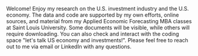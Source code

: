 Welcome! Enjoy my research on the U.S. investment industry and the U.S. economy. The data and code are supported by my own efforts, online sources, and material from my Applied Economic Forecasting MBA classes at Saint Louis University. Some documents will be visible, while others will require downloading. You can also check and interact with the coding space "let's talk US economy and investments!". Please feel free to reach out to me via email or LinkedIn with any questions.
